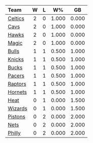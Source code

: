 | Team                            |  W  |  L  |  W%   |  GB   |
|:--------------------------------|:---:|:---:|:-----:|:-----:|
| [Celtics](/r/bostonceltics)     |  2  |  0  | 1.000 | 0.000 |
| [Cavs](/r/clevelandcavs)        |  2  |  0  | 1.000 | 0.000 |
| [Hawks](/r/AtlantaHawks)        |  2  |  0  | 1.000 | 0.000 |
| [Magic](/r/OrlandoMagic)        |  2  |  0  | 1.000 | 0.000 |
| [Bulls](/r/chicagobulls)        |  1  |  1  | 0.500 | 1.000 |
| [Knicks](/r/NYKnicks)           |  1  |  1  | 0.500 | 1.000 |
| [Bucks](/r/MkeBucks)            |  1  |  1  | 0.500 | 1.000 |
| [Pacers](/r/pacers)             |  1  |  1  | 0.500 | 1.000 |
| [Raptors](/r/torontoraptors)    |  1  |  1  | 0.500 | 1.000 |
| [Hornets](/r/CharlotteHornets)  |  1  |  1  | 0.500 | 1.000 |
| [Heat](/r/heat)                 |  0  |  1  | 0.000 | 1.500 |
| [Wizards](/r/washingtonwizards) |  0  |  1  | 0.000 | 1.500 |
| [Pistons](/r/DetroitPistons)    |  0  |  2  | 0.000 | 2.000 |
| [Nets](/r/GoNets)               |  0  |  2  | 0.000 | 2.000 |
| [Philly](/r/sixers)             |  0  |  2  | 0.000 | 2.000 |
